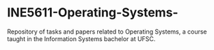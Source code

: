 # INE5611-Operating-Systems-
Repository of tasks and papers related to Operating Systems, a course taught in the Information Systems bachelor at UFSC. 
